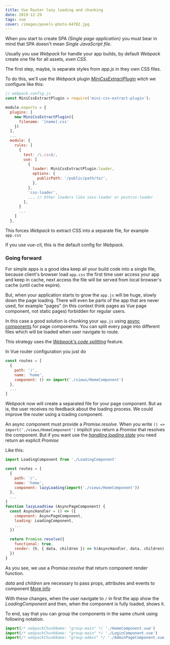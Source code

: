```yaml
---
title: Vue Router lazy loading and chunking
date: 2019-12-29
tags: vue
cover: /images/pexels-photo-64782.jpg
---
```

When you start to create SPA _(Single page application)_ you must bear in mind that SPA doesn't mean _Single JavaScript file_.

Usually you use _Webpack_ for handle your app builds, by default _Webpack_ create one file for all assets, *even CSS*. 

The first step, maybe, is separate styles from _app.js_ in they own CSS files.

To do this, we'll use the _Webpack_ plugin _[MiniCssExtractPlugin](https://webpack.js.org/plugins/mini-css-extract-plugin/)_ witch we configure like this:

```js
// webpack.config.js
const MiniCssExtractPlugin = require('mini-css-extract-plugin');

module.exports = {
  plugins: [
    new MiniCssExtractPlugin({
      filename: '[name].css'
    })
  ],
  ...
  module: {
    rules: [
      {
        test: /\.css$/,
        use: [
          {
            loader: MiniCssExtractPlugin.loader,
            options: {
              publicPath: '/public/path/to/',
            },
          },
          'css-loader',
          ... // Other loaders like sass-loader or postcss-loader
        ],
      }
      ...
    ]
  },
```

This forces _Webpack_ to extract CSS into a separate file, for example `app.css`

If you use _vue-cli_, this is the default config for _Webpack_. 

### Going forward

For simple apps is a good idea keep all your build code into a single file, because client's browser load `app.css` the first time user access your app and keep in cache, next access the file will be served from local browser's cache (until cache expire).

But, when your application starts to grow the `app.js` will be huge, slowly down the page loading. There will even be parts of the app that are never used, for example "pages" (in this context think pages as Vue page component, not static pages) forbidden for regular users.

In this case a good solution is chunking your `app.js` using [async components](https://vuejs.org/v2/guide/components-dynamic-async.html) for page components. You can split every page into different files which will be loaded when user navigate to route.

This strategy uses the _[Webpack's code splitting](https://webpack.js.org/guides/code-splitting/)_ feature.

In Vue router configuration you just do 
```js
const routes = [
  {
    path: '/',
    name: 'home',
    component: () => import('./views/HomeComponent')
  },
  ...
]
```

_Webpack_ now will create a separated file for your page component. But as is, the user receives no feedback about the loading process. We could improve the router using a loading component. 

An async component must provide a _Promise.resolve_. When you write `() => import('./views/HomeComponent')` implicit you return a _Promise_ that resolves the component. But if you want use the _[handling loading state](https://vuejs.org/v2/guide/components-dynamic-async.html#Handling-Loading-State)_ you need return an explicit _Promise_

Like this:
```js
import LoadingComponent from './LoadingComponent'

const routes = [
  {
    path: '/',
    name: 'home',
    component: lazyLoading(import('./views/HomeComponent')) 
  },
  ...
]
function lazyLoadView (AsyncPageComponent) {
  const AsyncHandler = () => ({
    component: AsyncPageComponent,    
    loading: LoadingComponent,
    ...
  })

  return Promise.resolve({
    functional: true,
    render: (h, { data, children }) => h(AsyncHandler, data, children)
  })
}
```

As you see, we use a _Promise.resolve_ that return component render function.

_data_ and _children_ are necessary to pass props, attributes and events to component [More info](https://vuejs.org/v2/guide/render-function.html#Passing-Attributes-and-Events-to-Child-Elements-Components)

With these changes, when the user navigate to `/` in first the app show the _LoadingComponent_ and then, when the component is fully loaded, shows it.

To end, say that you can group the components in the same _chunk_ using following notation.

```js
import(/* webpackChunkName: "group-main" */ './HomeComponent.vue')
import(/* webpackChunkName: "group-main" */ './LoginComponent.vue')
import(/* webpackChunkName: "group-admin" */ './AdminPageComponent.vue')
```







